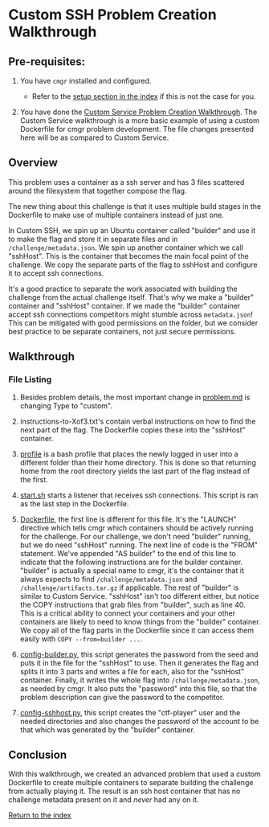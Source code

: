 # Custom SSH Problem Creation Walkthrough


## Pre-requisites:

1. You have `cmgr` installed and configured.
    - Refer to the [setup section in the index](/README.md#setup)
      if this is not the case for you.

2. You have done the [Custom Service Problem Creation Walkthrough](/example-problems/custom-service/).
   The Custom Service walkthrough is a more basic example of using a custom
   Dockerfile for cmgr problem development. The file changes presented here
   will be as compared to Custom Service.



## Overview

This problem uses a container as a ssh server and has 3 files scattered around
the filesystem that together compose the flag.

The new thing about this challenge is that it uses multiple build stages in the
Dockerfile to make use of multiple containers instead of just one.

In Custom SSH, we spin up an Ubuntu container called "builder" and use it to
make the flag and store it in separate files and in `/challenge/metadata.json`.
We spin up another container which we call "sshHost". This is the container
that becomes the main focal point of the challenge. We copy the separate parts
of the flag to sshHost and configure it to accept ssh connections.

It's a good practice to separate the work associated with building the
challenge from the actual challenge itself. That's why we make a "builder"
container and "sshHost" container. If we made the "builder" container accept
ssh connections competitors might stumble across `metadata.json`! This can be
mitigated with good permissions on the folder, but we consider best practice to 
be separate containers, not just secure permissions.


## Walkthrough


### File Listing

1. Besides problem details, the most important change in
   [problem.md](/example-problems/custom-ssh/problem.md) is changing Type to
   "custom".

2. instructions-to-Xof3.txt's contain verbal instructions on how to find the
   next part of the flag. The Dockerfile copies these into the "sshHost" 
   container.

3. [profile](/example-problems/custom-ssh/profile) is a bash profile that
   places the newly logged in user into a different folder than their home
   directory. This is done so that returning home from the root directory
   yields the last part of the flag instead of the first.
   
4. [start.sh](/example-problems/custom-ssh/start.sh) starts a listener that
   receives ssh connections. This script is ran as the last step in the
   Dockerfile.
   
7. [Dockerfile](/example-problems/custom-ssh/Dockerfile), the first line is
   different for this file. It's the "LAUNCH" directive which tells cmgr which
   containers should be actively running for the challenge. For our challenge,
   we don't need "builder" running, but we do need "sshHost" running. The next
   line of code is the "FROM" statement. We've appended "AS builder" to the end
   of this line to indicate that the following instructions are for the builder
   container. "builder" is actually a special name to cmgr, it's the container
   that it always expects to find `/challenge/metadata.json` and
   `/challenge/artifacts.tar.gz` if applicable. The rest of "builder" is
   similar to Custom Service. "sshHost" isn't too different either, but notice
   the COPY instructions that grab files from "builder", such as line 40. This
   is a critical ability to connect your containers and your other containers
   are likely to need to know things from the "builder" container. We copy all
   of the flag parts in the Dockerfile since it can access them easily with
   `COPY --from=builder ...`.
   
5. [config-builder.py](/example-problems/custom-ssh/config-builder.py), this
   script generates the password from the seed and puts it in the file for the
   "sshHost" to use. Then it generates the flag and splits it into 3 parts and
   writes a file for each, also for the "sshHost" container. Finally, it writes
   the whole flag into `/challenge/metadata.json`, as needed by cmgr. It also
   puts the "password" into this file, so that the problem description can give
   the password to the competitor.
   
1. [config-sshhost.py](/example-problems/custom-ssh/config-sshhost.py), this
   script creates the "ctf-player" user and the needed directories and also
   changes the password of the account to be that which was generated by the
   "builder" container.


## Conclusion

With this walkthrough, we created an advanced problem that used a custom
Dockerfile to create multiple containers to separate building the challenge
from actually playing it. The result is an ssh host container that has no
challenge metadata present on it and *never* had any on it.

[Return to the index](/README.md#walkthroughs)
